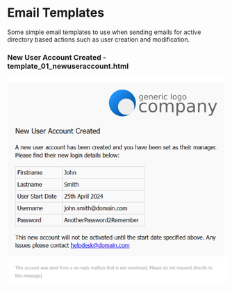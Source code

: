 
# Email Templates

Some simple email templates to use when sending emails for active directory based actions such as user creation and modification.


### New User Account Created - template_01_newuseraccount.html

![alt text](https://github.com/hedgeworth/email_templates/blob/main/images/template_01_newuseraccount.png?raw=true)


